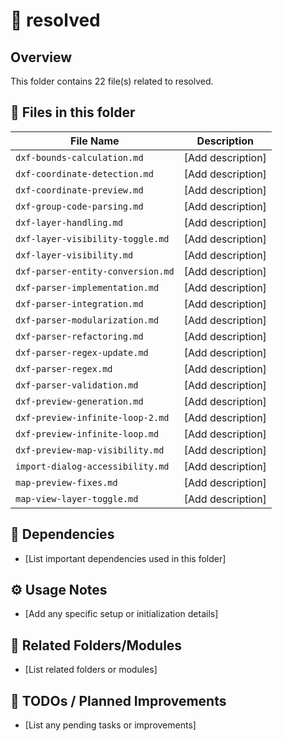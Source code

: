 # 📂 resolved

## Overview
This folder contains 22 file(s) related to resolved.

## 📄 Files in this folder

| File Name | Description |
|-----------|-------------|
| `dxf-bounds-calculation.md` | [Add description] |
| `dxf-coordinate-detection.md` | [Add description] |
| `dxf-coordinate-preview.md` | [Add description] |
| `dxf-group-code-parsing.md` | [Add description] |
| `dxf-layer-handling.md` | [Add description] |
| `dxf-layer-visibility-toggle.md` | [Add description] |
| `dxf-layer-visibility.md` | [Add description] |
| `dxf-parser-entity-conversion.md` | [Add description] |
| `dxf-parser-implementation.md` | [Add description] |
| `dxf-parser-integration.md` | [Add description] |
| `dxf-parser-modularization.md` | [Add description] |
| `dxf-parser-refactoring.md` | [Add description] |
| `dxf-parser-regex-update.md` | [Add description] |
| `dxf-parser-regex.md` | [Add description] |
| `dxf-parser-validation.md` | [Add description] |
| `dxf-preview-generation.md` | [Add description] |
| `dxf-preview-infinite-loop-2.md` | [Add description] |
| `dxf-preview-infinite-loop.md` | [Add description] |
| `dxf-preview-map-visibility.md` | [Add description] |
| `import-dialog-accessibility.md` | [Add description] |
| `map-preview-fixes.md` | [Add description] |
| `map-view-layer-toggle.md` | [Add description] |

## 🔗 Dependencies
- [List important dependencies used in this folder]

## ⚙️ Usage Notes
- [Add any specific setup or initialization details]

## 🔄 Related Folders/Modules
- [List related folders or modules]

## 🚧 TODOs / Planned Improvements
- [List any pending tasks or improvements]
